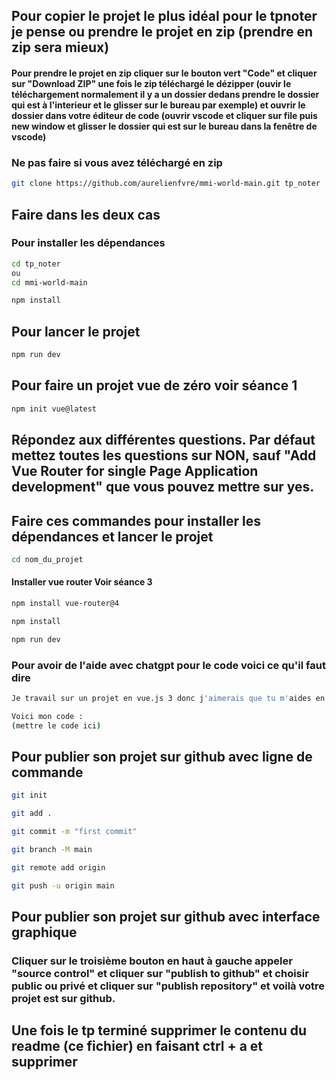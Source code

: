 ## Pour copier le projet le plus idéal pour le tpnoter je pense ou prendre le projet en zip (prendre en zip sera mieux)

#### Pour prendre le projet en zip cliquer sur le bouton vert "Code" et cliquer sur "Download ZIP" une fois le zip téléchargé le dézipper (ouvir le téléchargement normalement il y a un dossier dedans prendre le dossier qui est à l'interieur et le glisser sur le bureau par exemple) et ouvrir le dossier dans votre éditeur de code (ouvrir vscode et cliquer sur file puis new window et glisser le dossier qui est sur le bureau dans la fenêtre de vscode)

### Ne pas faire si vous avez téléchargé en zip

```bash
git clone https://github.com/aurelienfvre/mmi-world-main.git tp_noter
```

## Faire dans les deux cas

### Pour installer les dépendances

```bash
cd tp_noter
ou
cd mmi-world-main
```

```bash
npm install
```

## Pour lancer le projet

```bash
npm run dev
```

## Pour faire un projet vue de zéro voir séance 1

```bash
npm init vue@latest
```

## Répondez aux différentes questions. Par défaut mettez toutes les questions sur NON, sauf "Add Vue Router for single Page Application development" que vous pouvez mettre sur yes.

## Faire ces commandes pour installer les dépendances et lancer le projet

```bash
cd nom_du_projet
```

#### Installer vue router Voir séance 3

```bash
npm install vue-router@4
```

```bash
npm install
```

```bash
npm run dev
```

### Pour avoir de l'aide avec chatgpt pour le code voici ce qu'il faut dire

```bash
Je travail sur un projet en vue.js 3 donc j'aimerais que tu m'aides en respectant les conventions et bonnes pratiques de vue.js 3

Voici mon code :
(mettre le code ici)
```

## Pour publier son projet sur github avec ligne de commande

```bash
git init
```

```bash
git add .
```

```bash
git commit -m "first commit"
```

```bash
git branch -M main
```

```bash
git remote add origin
```

```bash
git push -u origin main
```

## Pour publier son projet sur github avec interface graphique

### Cliquer sur le troisième bouton en haut à gauche appeler "source control" et cliquer sur "publish to github" et choisir public ou privé et cliquer sur "publish repository" et voilà votre projet est sur github.

## Une fois le tp terminé supprimer le contenu du readme (ce fichier) en faisant ctrl + a et supprimer
